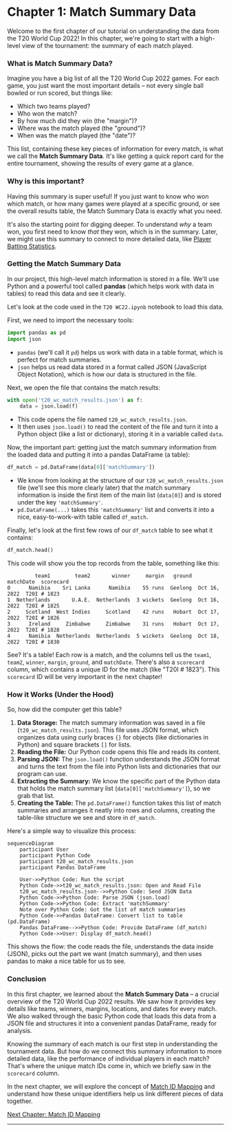 # Chapter 1: Match Summary Data

Welcome to the first chapter of our tutorial on understanding the data from the T20 World Cup 2022! In this chapter, we're going to start with a high-level view of the tournament: the summary of each match played.

### What is Match Summary Data?

Imagine you have a big list of all the T20 World Cup 2022 games. For each game, you just want the most important details – not every single ball bowled or run scored, but things like:

*   Which two teams played?
*   Who won the match?
*   By how much did they win (the "margin")?
*   Where was the match played (the "ground")?
*   When was the match played (the "date")?

This list, containing these key pieces of information for every match, is what we call the **Match Summary Data**. It's like getting a quick report card for the entire tournament, showing the results of every game at a glance.

### Why is this important?

Having this summary is super useful! If you just want to know who won which match, or how many games were played at a specific ground, or see the overall results table, the Match Summary Data is exactly what you need.

It's also the starting point for digging deeper. To understand *why* a team won, you first need to know *that* they won, which is in the summary. Later, we might use this summary to connect to more detailed data, like [Player Batting Statistics](03_player_batting_statistics_.md).

### Getting the Match Summary Data

In our project, this high-level match information is stored in a file. We'll use Python and a powerful tool called **pandas** (which helps work with data in tables) to read this data and see it clearly.

Let's look at the code used in the `T20 WC22.ipynb` notebook to load this data.

First, we need to import the necessary tools:

```python
import pandas as pd
import json
```
*   `pandas` (we'll call it `pd`) helps us work with data in a table format, which is perfect for match summaries.
*   `json` helps us read data stored in a format called JSON (JavaScript Object Notation), which is how our data is structured in the file.

Next, we open the file that contains the match results:

```python
with open('t20_wc_match_results.json') as f:
    data = json.load(f)
```
*   This code opens the file named `t20_wc_match_results.json`.
*   It then uses `json.load()` to read the content of the file and turn it into a Python object (like a list or dictionary), storing it in a variable called `data`.

Now, the important part: getting just the match summary information from the loaded data and putting it into a pandas DataFrame (a table):

```python
df_match = pd.DataFrame(data[0]['matchSummary'])
```
*   We know from looking at the structure of our `t20_wc_match_results.json` file (we'll see this more clearly later) that the match summary information is inside the first item of the main list (`data[0]`) and is stored under the key `'matchSummary'`.
*   `pd.DataFrame(...)` takes this `'matchSummary'` list and converts it into a nice, easy-to-work-with table called `df_match`.

Finally, let's look at the first few rows of our `df_match` table to see what it contains:

```python
df_match.head()
```

This code will show you the top records from the table, something like this:

```
         team1        team2       winner     margin   ground     matchDate  scorecard
0      Namibia    Sri Lanka      Namibia    55 runs  Geelong  Oct 16, 2022  T20I # 1823
1  Netherlands       U.A.E.  Netherlands  3 wickets  Geelong  Oct 16, 2022  T20I # 1825
2     Scotland  West Indies     Scotland    42 runs   Hobart  Oct 17, 2022  T20I # 1826
3      Ireland     Zimbabwe     Zimbabwe    31 runs   Hobart  Oct 17, 2022  T20I # 1828
4      Namibia  Netherlands  Netherlands  5 wickets  Geelong  Oct 18, 2022  T20I # 1830
```

See? It's a table! Each row is a match, and the columns tell us the `team1`, `team2`, `winner`, `margin`, `ground`, and `matchDate`. There's also a `scorecard` column, which contains a unique ID for the match (like "T20I # 1823"). This `scorecard` ID will be very important in the next chapter!

### How it Works (Under the Hood)

So, how did the computer get this table?

1.  **Data Storage:** The match summary information was saved in a file (`t20_wc_match_results.json`). This file uses JSON format, which organizes data using curly braces `{}` for objects (like dictionaries in Python) and square brackets `[]` for lists.
2.  **Reading the File:** Our Python code opens this file and reads its content.
3.  **Parsing JSON:** The `json.load()` function understands the JSON format and turns the text from the file into Python lists and dictionaries that our program can use.
4.  **Extracting the Summary:** We know the specific part of the Python data that holds the match summary list (`data[0]['matchSummary']`), so we grab that list.
5.  **Creating the Table:** The `pd.DataFrame()` function takes this list of match summaries and arranges it neatly into rows and columns, creating the table-like structure we see and store in `df_match`.

Here's a simple way to visualize this process:

```mermaid
sequenceDiagram
    participant User
    participant Python Code
    participant t20_wc_match_results.json
    participant Pandas DataFrame

    User->>Python Code: Run the script
    Python Code->>t20_wc_match_results.json: Open and Read File
    t20_wc_match_results.json-->>Python Code: Send JSON Data
    Python Code->>Python Code: Parse JSON (json.load)
    Python Code->>Python Code: Extract 'matchSummary'
    Note over Python Code: Got the list of match summaries
    Python Code->>Pandas DataFrame: Convert list to table (pd.DataFrame)
    Pandas DataFrame-->>Python Code: Provide DataFrame (df_match)
    Python Code->>User: Display df_match.head()
```

This shows the flow: the code reads the file, understands the data inside (JSON), picks out the part we want (match summary), and then uses pandas to make a nice table for us to see.

### Conclusion

In this first chapter, we learned about the **Match Summary Data** – a crucial overview of the T20 World Cup 2022 results. We saw how it provides key details like teams, winners, margins, locations, and dates for every match. We also walked through the basic Python code that loads this data from a JSON file and structures it into a convenient pandas DataFrame, ready for analysis.

Knowing the summary of each match is our first step in understanding the tournament data. But how do we connect this summary information to more detailed data, like the performance of individual players in each match? That's where the unique match IDs come in, which we briefly saw in the `scorecard` column.

In the next chapter, we will explore the concept of [Match ID Mapping](02_match_id_mapping_.md) and understand how these unique identifiers help us link different pieces of data together.

[Next Chapter: Match ID Mapping](02_match_id_mapping_.md)

---
